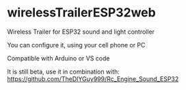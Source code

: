# wirelessTrailerESP32web
 Wireless Trailer for ESP32 sound and light controller
 
 You can configure it, using your cell phone or PC
 
 Compatible with Arduino or VS code
 
 It is still beta, use it in combination with: https://github.com/TheDIYGuy999/Rc_Engine_Sound_ESP32
